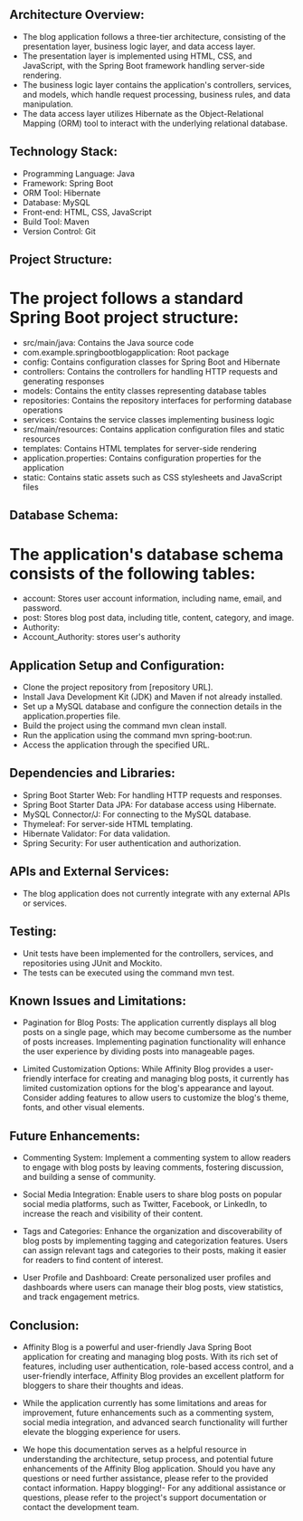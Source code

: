 ## Architecture Overview:

- The blog application follows a three-tier architecture, consisting of the presentation layer, business logic layer, and data access layer.
- The presentation layer is implemented using HTML, CSS, and JavaScript, with the Spring Boot framework handling server-side rendering.
- The business logic layer contains the application's controllers, services, and models, which handle request processing, business rules, and data manipulation.
- The data access layer utilizes Hibernate as the Object-Relational Mapping (ORM) tool to interact with the underlying relational database.

## Technology Stack:

- Programming Language: Java
- Framework: Spring Boot
- ORM Tool: Hibernate
- Database: MySQL
- Front-end: HTML, CSS, JavaScript
- Build Tool: Maven
- Version Control: Git

## Project Structure:

# The project follows a standard Spring Boot project structure:
- src/main/java: Contains the Java source code
- com.example.springbootblogapplication: Root package
- config: Contains configuration classes for Spring Boot and Hibernate
- controllers: Contains the controllers for handling HTTP requests and generating responses
- models: Contains the entity classes representing database tables
- repositories: Contains the repository interfaces for performing database operations
- services: Contains the service classes implementing business logic
- src/main/resources: Contains application configuration files and static resources
- templates: Contains HTML templates for server-side rendering
- application.properties: Contains configuration properties for the application
- static: Contains static assets such as CSS stylesheets and JavaScript files

## Database Schema:

# The application's database schema consists of the following tables:
- account: Stores user account information, including name, email, and password.
- post: Stores blog post data, including title, content, category, and image.
- Authority:
- Account_Authority: stores user's authority

## Application Setup and Configuration:

- Clone the project repository from [repository URL].
- Install Java Development Kit (JDK) and Maven if not already installed.
- Set up a MySQL database and configure the connection details in the application.properties file.
- Build the project using the command mvn clean install.
- Run the application using the command mvn spring-boot:run.
- Access the application through the specified URL.

## Dependencies and Libraries:

- Spring Boot Starter Web: For handling HTTP requests and responses.
- Spring Boot Starter Data JPA: For database access using Hibernate.
- MySQL Connector/J: For connecting to the MySQL database.
- Thymeleaf: For server-side HTML templating.
- Hibernate Validator: For data validation.
- Spring Security: For user authentication and authorization.

## APIs and External Services:

- The blog application does not currently integrate with any external APIs or services.

## Testing:

- Unit tests have been implemented for the controllers, services, and repositories using JUnit and Mockito.
- The tests can be executed using the command mvn test.

## Known Issues and Limitations:

- Pagination for Blog Posts: The application currently displays all blog posts on a single page, which may become cumbersome as the number of posts increases. Implementing pagination functionality will enhance the user experience by dividing posts into manageable pages.

- Limited Customization Options: While Affinity Blog provides a user-friendly interface for creating and managing blog posts, it currently has limited customization options for the blog's appearance and layout. Consider adding features to allow users to customize the blog's theme, fonts, and other visual elements.

## Future Enhancements:

- Commenting System: Implement a commenting system to allow readers to engage with blog posts by leaving comments, fostering discussion, and building a sense of community.

- Social Media Integration: Enable users to share blog posts on popular social media platforms, such as Twitter, Facebook, or LinkedIn, to increase the reach and visibility of their content.

- Tags and Categories: Enhance the organization and discoverability of blog posts by implementing tagging and categorization features. Users can assign relevant tags and categories to their posts, making it easier for readers to find content of interest.

- User Profile and Dashboard: Create personalized user profiles and dashboards where users can manage their blog posts, view statistics, and track engagement metrics.

## Conclusion:

- Affinity Blog is a powerful and user-friendly Java Spring Boot application for creating and managing blog posts. With its rich set of features, including user authentication, role-based access control, and a user-friendly interface, Affinity Blog provides an excellent platform for bloggers to share their thoughts and ideas.

- While the application currently has some limitations and areas for improvement, future enhancements such as a commenting system, social media integration, and advanced search functionality will further elevate the blogging experience for users.

- We hope this documentation serves as a helpful resource in understanding the architecture, setup process, and potential future enhancements of the Affinity Blog application. Should you have any questions or need further assistance, please refer to the provided contact information. Happy blogging!- For any additional assistance or questions, please refer to the project's support documentation or contact the development team.